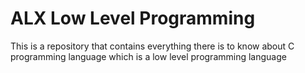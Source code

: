 # ALX Low Level Programming
This is a repository that contains everything there is to know about C programming language which is a low level programming language
